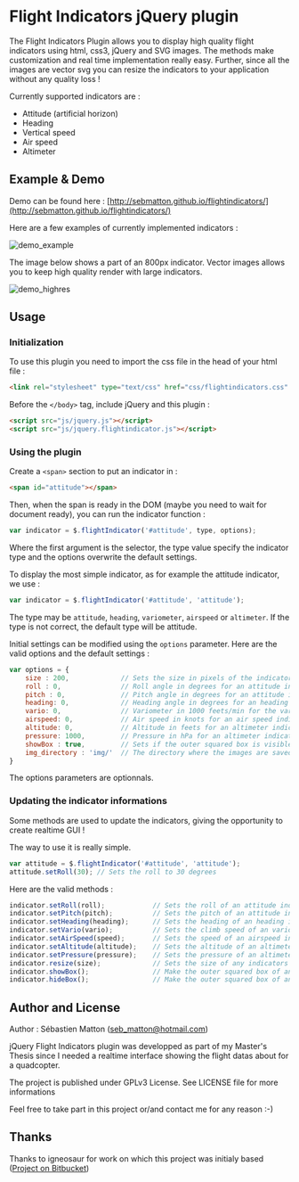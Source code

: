 Flight Indicators jQuery plugin
===================

The Flight Indicators Plugin allows you to display high quality flight indicators using html, css3, jQuery and SVG images. The methods make customization and real time implementation really easy. Further, since all the images are vector svg you can resize the indicators to your application without any quality loss ! 

Currently supported indicators are :

* Attitude (artificial horizon)
* Heading 
* Vertical speed
* Air speed
* Altimeter

Example & Demo
-------------------
Demo can be found here : [http://sebmatton.github.io/flightindicators/](http://sebmatton.github.io/flightindicators/)

Here are a few examples of currently implemented indicators :

![demo_example](https://raw.githubusercontent.com/sebmatton/jQuery-Flight-Indicators/master/_examples_data/example.png "Indicator examples")

The image below shows a part of an 800px indicator. Vector images allows you to keep high quality render with large indicators.

![demo_highres](https://raw.githubusercontent.com/sebmatton/jQuery-Flight-Indicators/master/_examples_data/example_highres.png "High resolution indicator")

Usage
-------------------
### Initialization
To use this plugin you need to import the css file in the head of your html file :

```html
<link rel="stylesheet" type="text/css" href="css/flightindicators.css" />
```

Before the `</body>` tag, include jQuery and this plugin :

```html
<script src="js/jquery.js"></script>
<script src="js/jquery.flightindicator.js"></script>
```

### Using the plugin
Create a `<span>` section to put an indicator in :

```html
<span id="attitude"></span>
```

Then, when the span is ready in the DOM (maybe you need to wait for document ready), you can run the indicator function :

```js
var indicator = $.flightIndicator('#attitude', type, options);
```
Where the first argument is the selector, the type value specify the indicator type and the options overwrite the default settings.

To display the most simple indicator, as for example the attitude indicator, we use :

```js
var indicator = $.flightIndicator('#attitude', 'attitude');
```

The type may be `attitude`, `heading`, `variometer`, `airspeed` or `altimeter`. If the type is not correct, the default type will be attitude.

Initial settings can be modified using the `options` parameter. Here are the valid options and the default settings :

```js
var options = {
	size : 200,				// Sets the size in pixels of the indicator (square)
	roll : 0,				// Roll angle in degrees for an attitude indicator
	pitch : 0,				// Pitch angle in degrees for an attitude indicator
	heading: 0,				// Heading angle in degrees for an heading indicator
	vario: 0,				// Variometer in 1000 feets/min for the variometer indicator
	airspeed: 0,			// Air speed in knots for an air speed indicator
	altitude: 0,			// Altitude in feets for an altimeter indicator
	pressure: 1000,			// Pressure in hPa for an altimeter indicator
	showBox : true,			// Sets if the outer squared box is visible or not (true or false)
	img_directory : 'img/'	// The directory where the images are saved to
}
```

The options parameters are optionnals.

### Updating the indicator informations
Some methods are used to update the indicators, giving the opportunity to create realtime GUI !

The way to use it is really simple.

```js
var attitude = $.flightIndicator('#attitude', 'attitude');
attitude.setRoll(30); // Sets the roll to 30 degrees
```

Here are the valid methods :

```js
indicator.setRoll(roll);			// Sets the roll of an attitude indicator
indicator.setPitch(pitch);			// Sets the pitch of an attitude indicator
indicator.setHeading(heading);		// Sets the heading of an heading indicator
indicator.setVario(vario);			// Sets the climb speed of an variometer indicator
indicator.setAirSpeed(speed);		// Sets the speed of an airspeed indicator
indicator.setAltitude(altitude);	// Sets the altitude of an altimeter indicator
indicator.setPressure(pressure);	// Sets the pressure of an altimeter indicator
indicator.resize(size);				// Sets the size of any indicators
indicator.showBox();				// Make the outer squared box of any instrument visible
indicator.hideBox();				// Make the outer squared box of any instrument invisible
```

Author and License
-----------
Author : Sébastien Matton (seb_matton@hotmail.com)

jQuery Flight Indicators plugin was developped as part of my Master's Thesis since I needed a realtime interface showing the flight datas about for a quadcopter.

The project is published under GPLv3 License. See LICENSE file for more informations

Feel free to take part in this project or/and contact me for any reason :-)


Thanks
---------
Thanks to igneosaur for work on which this project was initialy based ([Project on Bitbucket](https://bitbucket.org/igneosaur/attitude-indicator))